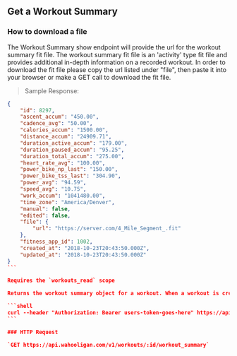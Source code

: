 ## Get a Workout Summary

### How to download a file

The Workout Summary show endpoint will provide the url for the workout summary fit file. The workout summary fit file is an 'activity' type fit file and provides additional in-depth information on a recorded workout. In order to download the fit file
please copy the url listed under "file", then paste it into your browser or make a GET call to download the fit file.

> Sample Response:

``````json
{
    "id": 8297,
    "ascent_accum": "450.00",
    "cadence_avg": "50.00",
    "calories_accum": "1500.00",
    "distance_accum": "24909.71",
    "duration_active_accum": "179.00",
    "duration_paused_accum": "95.25",
    "duration_total_accum": "275.00",
    "heart_rate_avg": "100.00",
    "power_bike_np_last": "150.00",
    "power_bike_tss_last": "304.90",
    "power_avg": "94.59",
    "speed_avg": "10.75",
    "work_accum": "1041480.00",
    "time_zone": "America/Denver",
    "manual": false,
    "edited": false,
    "file": {
        "url": "https://server.com/4_Mile_Segment_.fit"
    },
    "fitness_app_id": 1002,
    "created_at": "2018-10-23T20:43:50.000Z",
    "updated_at": "2018-10-23T20:43:50.000Z"
}
```

Requires the `workouts_read` scope

Returns the workout summary object for a workout. When a workout is created, the workout summary will be empty until it is updated.

```shell
curl --header "Authorization: Bearer users-token-goes-here" https://api.wahooligan.com/v1/workouts/:id/workout_summary
```

### HTTP Request

`GET https://api.wahooligan.com/v1/workouts/:id/workout_summary`
